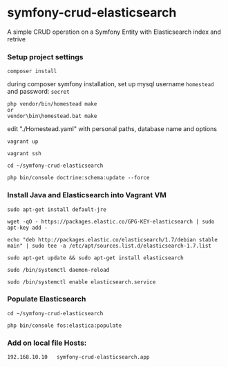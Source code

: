 # symfony-crud-elasticsearch
A simple CRUD operation on a Symfony Entity with Elasticsearch index and retrive

### Setup project settings

```
composer install
```

during composer symfony installation, set up mysql username `homestead` and password: `secret`

```
php vendor/bin/homestead make
or
vendor\bin\homestead.bat make
```


 edit "./Homestead.yaml" with personal paths, database name and options

```
vagrant up

vagrant ssh

cd ~/symfony-crud-elasticsearch

php bin/console doctrine:schema:update --force
```

### Install Java and Elasticsearch into Vagrant VM
```
sudo apt-get install default-jre

wget -qO - https://packages.elastic.co/GPG-KEY-elasticsearch | sudo apt-key add -

echo "deb http://packages.elastic.co/elasticsearch/1.7/debian stable main" | sudo tee -a /etc/apt/sources.list.d/elasticsearch-1.7.list

sudo apt-get update && sudo apt-get install elasticsearch

sudo /bin/systemctl daemon-reload

sudo /bin/systemctl enable elasticsearch.service
```


### Populate Elasticsearch
```
cd ~/symfony-crud-elasticsearch

php bin/console fos:elastica:populate
```


### Add on local file Hosts:
```
192.168.10.10 	symfony-crud-elasticsearch.app
```
